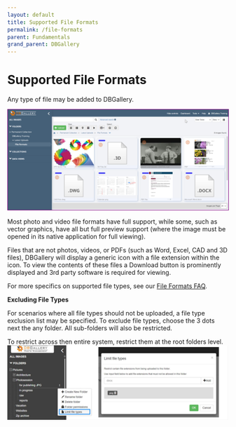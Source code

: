 ```yaml
---
layout: default
title: Supported File Formats
permalink: /file-formats
parent: Fundamentals
grand_parent: DBGallery
---
```


# Supported File Formats

Any type of file may be added to DBGallery.

<p><img style="border: 1px solid purple;" src="/assets/FileFormats.png" alt="Supported File Formats"/></p>

Most photo and video file formats have full support, while some, such as vector graphics, have
all but full preview support (where the image must be opened in its native application for full viewing).

Files that are not photos, videos, or PDFs (such as Word, Excel, CAD and 3D files), DBGallery will display a generic icon with a file extension within the icon.
To view the contents of these files a Download button is prominently displayed and 3rd party software is required for viewing.

For more specifics on supported file types, see our <a href="https://dbgallery.com/file-formats/" target="_blank">File Formats FAQ</a>.

<b>Excluding File Types</b>

For scenarios where all file types should not be uploaded, a file type exclusion list may be specified.  To exclude file types, choose the 3 dots next the any folder.  All sub-folders will also be restricted.

To restrict across then entire system, restrict them at the root folders level.
![File Type Exclusions](/assets/FileTypeExclusions.jpg)
